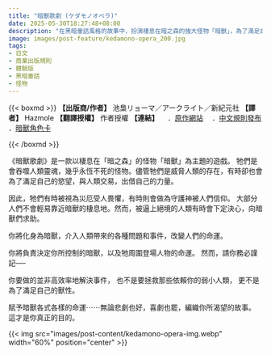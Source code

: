 ```yaml
---
title: "暗獸歌劇 (ケダモノオペラ)"
date: 2025-05-30T18:27:48+08:00
description: "在黑暗童話風格的故事中，扮演棲息在暗之森的強大怪物「暗獸」，為了滿足自己的慾望，與人類交易，實現預言，改變命運。"
image: images/post-feature/kedamono-opera_200.jpg
tags:
- 日文
- 商業出版規則
- 體驗版
- 黑暗童話
- 怪物
---
```

{{< boxmd >}}
**【出版商/作者】** 池梟リョーマ／アークライト／新紀元社
**【譯者】** Hazmole
**【翻譯授權】** 作者授權
**【連結】**
　．[原作網站](https://operarpg.jp/)
　．[中文規則發布](https://drive.google.com/file/d/1JuGaPMpLO6hMzd7CmU_jwRIl3nTQVxea/view?usp=drive_link)
　．[暗獸角色卡](https://drive.google.com/file/d/1OXmmY3c2xWv70_uJrfMVQI2G9rw9b4bj/view?usp=sharing)

{{< /boxmd >}}

《暗獸歌劇》是一款以棲息在「暗之森」的怪物「暗獸」為主題的遊戲。
牠們是會吞噬人類靈魂，幾乎永恆不死的怪物。儘管牠們是威脅人類的存在，有時卻也會為了滿足自己的慾望，與人類交易，出借自己的力量。

因此，牠們有時被視為災厄受人畏懼，有時則會做為守護神被人們信仰。
大部分人們不會輕易靠近暗獸的棲息地。然而，被逼上絕境的人類有時會下定決心，向暗獸們求助。

你將化身為暗獸，介入人類帶來的各種問題和事件，改變人們的命運。

你將負責決定你所控制的暗獸，以及牠周圍登場人物的命運。
然而，請你務必謹記──

你要做的並非高效率地解決事件，
也不是要拯救那些依賴你的弱小人類，
更不是為了滿足自己的獸性。

賦予暗獸各式各樣的命運⋯⋯無論悲劇也好，喜劇也罷，編織你所渴望的故事。
這才是你真正的目的。

{{< img src="images/post-content/kedamono-opera-img.webp" width="60%" position="center" >}}

